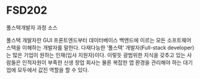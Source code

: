 # FSD202
풀스택개발자 과정 소스

풀스택 개발자란 GUI 프론트엔드부터 데이터베이스 백엔드에 이르는 모든 소프트웨어 스택을 이해하는 개발자를 말한다.
다재다능한 ‘풀스택’ 개발자(Full-stack developer)는 많은 기업이 원하는 인재(입사 지원자)이다.
이렇듯 광범위한 지식을 갖추고 있는 사람들은 인적자원이 부족한 신생 창업 회사는 물론
복잡한 앱 환경을 관리해야 하는 대기업에 모두에서 값진 역할을 할 수 있다.
